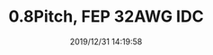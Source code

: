 ﻿---
layout: post 
title: 0.8Pitch, FEP 32AWG IDC
tags: SUR008
categories: wire-harness
overview: 0.8Pitch, FEP 32AWG IDC
part_number: 
thumb_img: static/202007/217-thumb-20200703200713.jpg
small_img: static/202007/217-20200703200713.jpg
date: 2019/12/31 14:19:58
---



